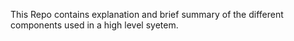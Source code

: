 This Repo contains explanation and brief summary of the different components used in a high level syetem.

